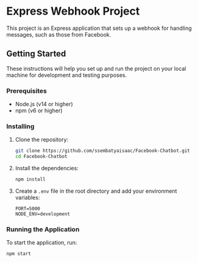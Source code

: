 # Express Webhook Project

This project is an Express application that sets up a webhook for handling messages, such as those from Facebook.

## Getting Started

These instructions will help you set up and run the project on your local machine for development and testing purposes.

### Prerequisites

- Node.js (v14 or higher)
- npm (v6 or higher)

### Installing

1. Clone the repository:
    ```sh
    git clone https://github.com/ssembatyaisaac/Facebook-Chatbot.git
    cd Facebook-Chatbot
    ```

2. Install the dependencies:
    ```sh
    npm install
    ```

3. Create a `.env` file in the root directory and add your environment variables:
    ```env
    PORT=5000
    NODE_ENV=development
    ```

### Running the Application

To start the application, run:
```sh
npm start